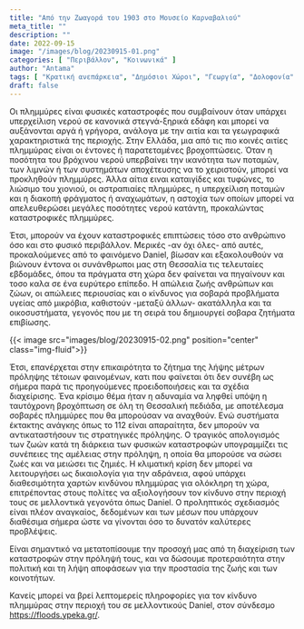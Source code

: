 ```yaml
---
title: "Από την Ζωαγορά του 1903 στο Μουσείο Καρναβαλιού"
meta_title: ""
description: ""
date: 2022-09-15
image: "/images/blog/20230915-01.png"
categories: [ "Περιβάλλον", "Κοινωνικά" ]
author: "Antama"
tags: [ "Κρατική ανεπάρκεια", "Δημόσιοι Χώροι", "Γεωργία", "Δολοφονία" ]
draft: false
---
```



Οι πλημμύρες είναι φυσικές καταστροφές που συμβαίνουν όταν υπάρχει υπερχείλιση νερού σε κανονικά στεγνά-ξηρικά εδάφη και
μπορεί να αυξάνονται αργά ή γρήγορα, ανάλογα με την αιτία και τα γεωγραφικά χαρακτηριστικά της περιοχής. Στην Ελλάδα,
μια από τις πιο κοινές αιτίες πλημμύρας είναι οι έντονες ή παρατεταμένες βροχοπτώσεις. Όταν η ποσότητα του βρόχινου
νερού υπερβαίνει την ικανότητα των ποταμών, των λιμνών ή των συστημάτων αποχέτευσης να το χειριστούν, μπορεί να
προκληθούν πλημμύρες. Άλλα αίτια ειναι καταιγίδες και τυφώνες, το λιώσιμο του χιονιού, οι αστραπιαίες πλημμύρες, η
υπερχείλιση ποταμών και η
διακοπή φράγματος ή αναχωμάτων, η αστοχία των οποίων μπορεί να απελευθερώσει μεγάλες ποσότητες νερού κατάντη,
προκαλώντας καταστροφικές πλημμύρες.

Έτσι, μπορούν να έχουν καταστροφικές επιπτώσεις τόσο στο ανθρώπινο όσο και στο φυσικό περιβάλλον. Μερικές -αν όχι όλες-
από αυτές, προκαλούμενες από το φαινόμενο Daniel, βίωσαν και εξακολουθούν να βιώνουν έντονα οι συνάνθρωποι μας στη
Θεσσαλία τις τελευταίες εβδομάδες, όπου τα πράγματα στη χώρα δεν φαίνεται να πηγαίνουν και τοσο καλα σε ένα ευρύτερο
επίπεδο. Η απώλεια ζωής ανθρώπων και ζώων, οι απώλειες περιουσίας και ο κίνδυνος για σοβαρά προβλήματα υγείας από
μικρόβια, καθιστούν -μεταξύ άλλων- ακατάλληλα και τα οικοσυστήματα, γεγονός που με τη σειρά του δημιουργεί σοβαρα
ζητήματα επιβίωσης.

{{< image src="images/blog/20230915-02.png" position="center" class="img-fluid">}}

Έτσι, επανέρχεται στην επικαιρότητα το ζήτημα της λήψης μέτρων πρόληψης τέτοιων φαινομένων, κατι που φαίνεται ότι δεν
συνέβη ως σήμερα παρά τις προηγούμενες προειδοποιήσεις και τα σχέδια διαχείρισης. Ένα κρίσιμο θέμα ήταν η αδυναμία να
ληφθεί υπόψη η ταυτόχρονη βροχόπτωση σε όλη τη Θεσσαλική πεδιάδα, με αποτέλεσμα σοβαρές πλημμύρες που θα μπορούσαν να
αναχθούν. Ενώ συστήματα έκτακτης ανάγκης όπως το 112 είναι απαραίτητα, δεν μπορούν να αντικαταστήσουν τις στρατηγικές
πρόληψης. Ο τραγικός απολογισμός των ζωών κατά τη διάρκεια των φυσικών καταστροφών υπογραμμίζει τις συνέπειες της
αμέλειας στην πρόληψη, η οποία θα μπορούσε να σώσει ζωές και να μειώσει τις ζημιές. Η κλιματική κρίση δεν μπορεί να
λειτουργήσει ως δικαιολογία για την αδράνεια, αφού υπάρχει διαθεσιμότητα χαρτών κινδύνου πλημμύρας για ολόκληρη τη χώρα,
επιτρέποντας στους πολίτες να αξιολογήσουν τον κίνδυνο στην περιοχή τους σε μελλοντικά γεγονότα όπως Daniel. Ο
προληπτικός σχεδιασμός είναι πλέον αναγκαίος, δεδομένων και των μέσων που υπάρχουν διαθέσιμα σήμερα ώστε να γίνονται όσο
το δυνατόν καλύτερες προβλέψεις.

Είναι σημαντικό να μετατοπίσουμε την προσοχή μας από τη διαχείριση των καταστροφών στην πρόληψή τους, και να δώσουμε
προτεραιότητα στην πολιτική και τη λήψη αποφάσεων για την προστασία της ζωής και των κοινοτήτων.

Κανείς μπορεί να βρεί λεπτομερείς πληροφορίες για τον κίνδυνο πλημμύρας στην περιοχή του σε μελλοντικούς Daniel, στον
σύνδεσμο https://floods.ypeka.gr/.
